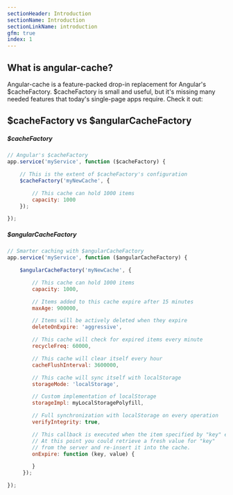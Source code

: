 ```yaml
---
sectionHeader: Introduction
sectionName: Introduction
sectionLinkName: introduction
gfm: true
index: 1
---
```

## What is angular-cache?
Angular-cache is a feature-packed drop-in replacement for Angular's $cacheFactory. $cacheFactory is small and useful, but it's missing many needed features that today's single-page apps require. Check it out:

## $cacheFactory vs $angularCacheFactory

##### $cacheFactory
```javascript
// Angular's $cacheFactory
app.service('myService', function ($cacheFactory) {

    // This is the extent of $cacheFactory's configuration
    $cacheFactory('myNewCache', {

        // This cache can hold 1000 items
        capacity: 1000
    });

});
```

##### $angularCacheFactory
```javascript
// Smarter caching with $angularCacheFactory
app.service('myService', function ($angularCacheFactory) {

    $angularCacheFactory('myNewCache', {

        // This cache can hold 1000 items
        capacity: 1000,

        // Items added to this cache expire after 15 minutes
        maxAge: 900000,

        // Items will be actively deleted when they expire
        deleteOnExpire: 'aggressive',

        // This cache will check for expired items every minute
        recycleFreq: 60000,

        // This cache will clear itself every hour
        cacheFlushInterval: 3600000,

        // This cache will sync itself with localStorage
        storageMode: 'localStorage',

        // Custom implementation of localStorage
        storageImpl: myLocalStoragePolyfill,

        // Full synchronization with localStorage on every operation
        verifyIntegrity: true,

        // This callback is executed when the item specified by "key" expires.
        // At this point you could retrieve a fresh value for "key"
        // from the server and re-insert it into the cache.
        onExpire: function (key, value) {

        }
     });

});
```
